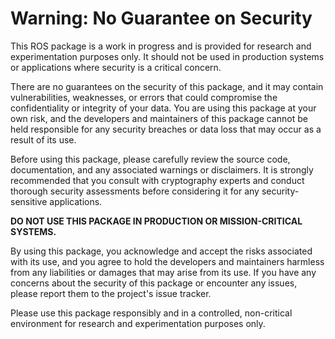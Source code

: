 # Warning: No Guarantee on Security

This ROS package is a work in progress and is provided for research and experimentation purposes only. It should not be used in production systems or applications where security is a critical concern.

There are no guarantees on the security of this package, and it may contain vulnerabilities, weaknesses, or errors that could compromise the confidentiality or integrity of your data. You are using this package at your own risk, and the developers and maintainers of this package cannot be held responsible for any security breaches or data loss that may occur as a result of its use.

Before using this package, please carefully review the source code, documentation, and any associated warnings or disclaimers. It is strongly recommended that you consult with cryptography experts and conduct thorough security assessments before considering it for any security-sensitive applications.

**DO NOT USE THIS PACKAGE IN PRODUCTION OR MISSION-CRITICAL SYSTEMS.**

By using this package, you acknowledge and accept the risks associated with its use, and you agree to hold the developers and maintainers harmless from any liabilities or damages that may arise from its use. If you have any concerns about the security of this package or encounter any issues, please report them to the project's issue tracker.

Please use this package responsibly and in a controlled, non-critical environment for research and experimentation purposes only.
